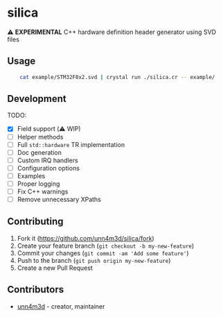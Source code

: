# silica

:warning: **EXPERIMENTAL** C++ hardware definition header generator using SVD files 

## Usage

```bash
    cat example/STM32F0x2.svd | crystal run ./silica.cr -- example/ 
```

## Development

TODO:
* [x] Field support (:warning: WIP)
* [ ] Helper methods
* [ ] Full `std::hardware` TR implementation
* [ ] Doc generation
* [ ] Custom IRQ handlers
* [ ] Configuration options
* [ ] Examples
* [ ] Proper logging
* [ ] Fix C++ warnings
* [ ] Remove unnecessary XPaths

## Contributing

1. Fork it (<https://github.com/unn4m3d/silica/fork>)
2. Create your feature branch (`git checkout -b my-new-feature`)
3. Commit your changes (`git commit -am 'Add some feature'`)
4. Push to the branch (`git push origin my-new-feature`)
5. Create a new Pull Request

## Contributors

- [unn4m3d](https://github.com/unn4m3d) - creator, maintainer
